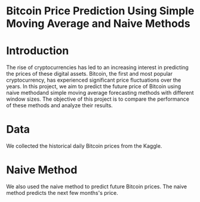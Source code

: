 # Bitcoin Price Prediction Using Simple Moving Average and Naive Methods
# Introduction
The rise of cryptocurrencies has led to an increasing interest in predicting the prices of these digital assets. Bitcoin, the first and most popular cryptocurrency, has experienced significant price fluctuations over the years. In this project, we aim to predict the future price of Bitcoin using naive methodand  simple moving average forecasting methods with different window sizes. The objective of this project is to compare the performance of these methods and analyze their results.
# Data
We collected the historical daily Bitcoin prices from the Kaggle.
# Naive Method
We also used the naive method to predict future Bitcoin prices. The naive method predicts the next few months's price.
